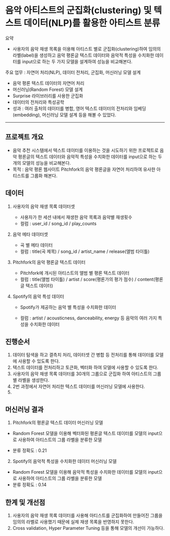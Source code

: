 # 음악 아티스트의 군집화(clustering) 및 텍스트 데이터(NLP)를 활용한 아티스트 분류

요약

- 사용자의 음악 재생 목록을 이용해 아티스트 별로 군집화(clustering)하여 임의의 라벨(label)을 생성하고 음악 평론글 텍스트 데이터와 음악적 특성을 수치화한 데이터를 input으로 하는 두 가지 모델을 설계하여 성능을 비교해본다.

주요 업무 : 자연어 처리(NLP), 데이터 전처리, 군집화, 머신러닝 모델 설계

- 음악 평론 텍스트 데이터의 자연어 처리
- 머신러닝(Random Forest) 모델 설계
- Surprise 라이브러리를 사용한 군집화
- 데이터의 전처리와 특성공학
- 성과 : 여러 출처의 데이터를  병합, 영어 텍스트 데이터의 전처리와 임베딩(embedding), 머신러닝 모델 설계 등을 해볼 수 있었다.

---

## 프로젝트 개요

- 음악 추천 시스템에서 텍스트 데이터를 이용하는 것을 시도하기 위한 프로젝트로 음악 평론글의 텍스트 데이터와 음악적 특성을 수치화한 데이터를 input으로 하는 두 개의 모델의 성능을 비교해본다.
- 목적 : 음악 평론 웹사이트 Pitchfork의 음악 평론글을 자연어 처리하여 유사한 아티스트를 그룹화 해본다.

## 데이터

1. 사용자의 음악 재생 목록 데이터셋
   - 사용자가 한 세션 내에서 재생한 음악 목록과 음악별 재생횟수
   - 컬럼 : user_id / song_id / play_counts

2. 음악 메타 데이터셋
   - 곡 별 메타 데이터
   - 컬럼 : title(곡 제목) / song_id / artist_name / release(앨범 타이틀)

3. Pitchfork의 음악 평론글 텍스트 데이터

   - Pitchfork에 개시된 아티스트의 앨범 별 평론 텍스트 데이터
   - 컬럼 : title(앨범 타이틀) / artist / score(평론가의 평가 점수) / content(평론글 텍스트 데이터)

4. Spotify의 음악 특성 데이터

   - Spotify가 제공하는 음악 별 특성을 수치화한 데이터

   - 컬럼 : artist / acousticness, danceability, energy 등 음악의 여러 가지 특성을 수치화한 데이터

## 진행순서

1. 데이터 탐색을 하고 결측치 처리, 데이터셋 간 병합 등 전처리를 통해 데이터를 모델에 사용할 수 있도록 한다.
2. 텍스트 데이터를 전처리하고 토큰화, 벡터화 하여 모델에 사용할 수 있도록 한다.
3. 사용자의 음악 재생 목록 데이터를 30개의 그룹으로 군집화 하여 아티스트의 그룹별 라벨을 생성한다.
4. 2번 과정에서 자연어 처리한 텍스트 데이터를 머신러닝 모델에 사용한다.
5. 

## 머신러닝 결과

1. Pitchfork의 평론글 텍스트 데이터 머신러닝 모델

- Random Forest 모델을 이용해 벡터화된 평론글 텍스트 데이터를 모델의 input으로 사용하여 아티스트의 그룹 라벨을 분류한 모델

- 분류 정확도 : 0.21

2. Spotify의 음악적 특성을 수치화한 데이터 머신러닝 모델

- Random Forest 모델을 이용해 음악적 특성을 수치화한 데이터를 모델의 input으로 사용하여 아티스트의 그룹 라벨을 분류한 모델
- 분류 정확도 : 0.14



## 한계 및 개선점

1. 사용자의 음악 재생 목록 데이터를 사용해 아티스트를 군집화하여 만들어진 그룹을 임의의 라벨로 사용했기 때문에 실제 재생 목록을 반영하지 못한다.
2. Cross validation, Hyper Parameter Tuning 등을 통해 모델의 개선이 가능하다.